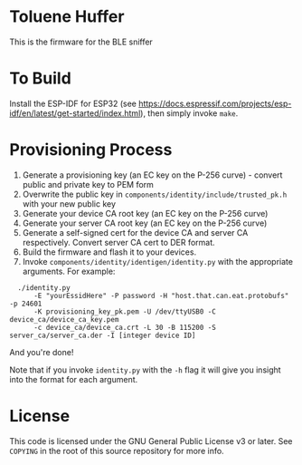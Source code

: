 # Toluene Huffer

This is the firmware for the BLE sniffer

# To Build

Install the ESP-IDF for ESP32 (see https://docs.espressif.com/projects/esp-idf/en/latest/get-started/index.html), then simply invoke `make`.

# Provisioning Process

1. Generate a provisioning key (an EC key on the P-256 curve) - convert public and private key to PEM form
2. Overwrite the public key in `components/identity/include/trusted_pk.h` with your new public key
3. Generate your device CA root key (an EC key on the P-256 curve)
4. Generate your server CA root key (an EC key on the P-256 curve)
5. Generate a self-signed cert for the device CA and server CA respectively. Convert server CA cert to DER format.
6. Build the firmware and flash it to your devices.
7. Invoke `components/identity/identigen/identity.py` with the appropriate arguments. For example:
```
  ./identity.py 
      -E "yourEssidHere" -P password -H "host.that.can.eat.protobufs" -p 24601
      -K provisioning_key_pk.pem -U /dev/ttyUSB0 -C device_ca/device_ca_key.pem 
      -c device_ca/device_ca.crt -L 30 -B 115200 -S server_ca/server_ca.der -I [integer device ID]
```
And you're done!

Note that if you invoke `identity.py` with the `-h` flag it will give you insight into the format for each argument.

# License

This code is licensed under the GNU General Public License v3 or later. See `COPYING` in the root of this source repository for more info.
